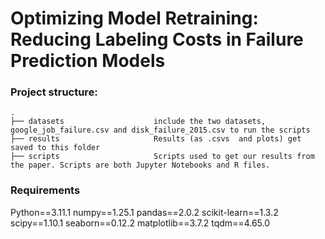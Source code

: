 # Optimizing Model Retraining: Reducing Labeling Costs in Failure Prediction Models



### Project structure:
```
.
├── datasets                    include the two datasets, google_job_failure.csv and disk_failure_2015.csv to run the scripts
├── results                     Results (as .csvs  and plots) get saved to this folder
├── scripts                     Scripts used to get our results from the paper. Scripts are both Jupyter Notebooks and R files.

```



### Requirements
Python==3.11.1
numpy==1.25.1
pandas==2.0.2
scikit-learn==1.3.2
scipy==1.10.1
seaborn==0.12.2
matplotlib==3.7.2
tqdm==4.65.0
